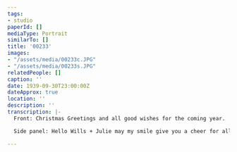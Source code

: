 ```yaml
---
tags:
- studio
paperId: []
mediaType: Portrait
similarTo: []
title: '00233'
images:
- "/assets/media/00233c.JPG"
- "/assets/media/00233s.JPG"
relatedPeople: []
caption: ''
date: 1939-09-30T23:00:00Z
dateApprox: true
location: ''
description: ''
transcription: |-
  Front: Christmas Greetings and all good wishes for the coming year.

  Side panel: Hello Wills + Julie may my smile give you a cheer for all 1940 Jessie with love x

---
```


